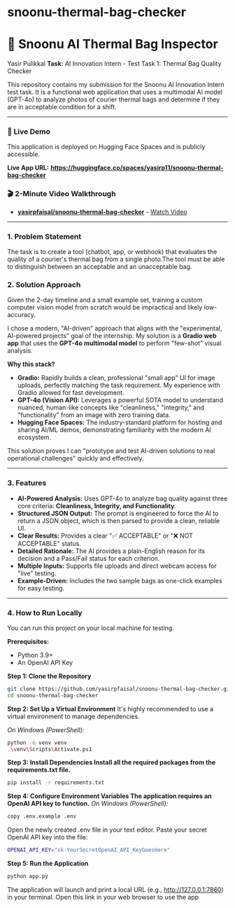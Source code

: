 # snoonu-thermal-bag-checker
# 🤖 Snoonu AI Thermal Bag Inspector

Yasir Pulikkal 
**Task:** AI Innovation Intern - Test Task 1: Thermal Bag Quality Checker

This repository contains my submission for the Snoonu AI Innovation Intern test task. It is a functional web application that uses a multimodal AI model (GPT-4o) to analyze photos of courier thermal bags and determine if they are in acceptable condition for a shift.

---

### 🚀 Live Demo

This application is deployed on Hugging Face Spaces and is publicly accessible.

**Live App URL:** **https://huggingface.co/spaces/yasirp11/snoonu-thermal-bag-checker**

### 🎬 2-Minute Video Walkthrough

* **[yasirpfaisal/snoonu-thermal-bag-checker](https://github.com/yasirpfaisal/snoonu-thermal-bag-checker)** - [Watch Video]([https://your-video-link-here.com](https://www.loom.com/share/3abcc1708d064bec8f383955a2cfac83))
---

### 1. Problem Statement

The task is to create a tool (chatbot, app, or webhook) that evaluates the quality of a courier's thermal bag from a single photo.The tool must be able to distinguish between an acceptable and an unacceptable bag.

### 2. Solution Approach

Given the 2-day timeline and a small example set, training a custom computer vision model from scratch would be impractical and likely low-accuracy.

I chose a modern, "AI-driven" approach that aligns with the "experimental, AI-powered projects"  goal of the internship. My solution is a **Gradio web app** that uses the **GPT-4o multimodal model** to perform "few-shot" visual analysis.

**Why this stack?**
* **Gradio:** Rapidly builds a clean, professional "small app"  UI for image uploads, perfectly matching the task requirement. My experience with Gradio  allowed for fast development.
* **GPT-4o (Vision API):** Leverages a powerful SOTA model to understand nuanced, human-like concepts like "cleanliness," "integrity," and "functionality" from an image with zero training data.
* **Hugging Face Spaces:** The industry-standard platform for hosting and sharing AI/ML demos, demonstrating familiarity with the modern AI ecosystem.

This solution proves I can "prototype and test AI-driven solutions to real operational challenges" quickly and effectively.

---

### 3. Features

* **AI-Powered Analysis:** Uses GPT-4o to analyze bag quality against three core criteria: **Cleanliness, Integrity, and Functionality**.
* **Structured JSON Output:** The prompt is engineered to force the AI to return a JSON object, which is then parsed to provide a clean, reliable UI.
* **Clear Results:** Provides a clear "✅ ACCEPTABLE" or "❌ NOT ACCEPTABLE" status.
* **Detailed Rationale:** The AI provides a plain-English reason for its decision and a Pass/Fail status for each criterion.
* **Multiple Inputs:** Supports file uploads and direct webcam access for "live" testing.
* **Example-Driven:** Includes the two sample bags as one-click examples for easy testing.

---

### 4. How to Run Locally

You can run this project on your local machine for testing.

**Prerequisites:**
* Python 3.9+
* An OpenAI API Key

**Step 1: Clone the Repository**
```bash
git clone https://github.com/yasirpfaisal/snoonu-thermal-bag-checker.git
cd snoonu-thermal-bag-checker
```

**Step 2: Set Up a Virtual Environment**
It's highly recommended to use a virtual environment to manage dependencies.

*On Windows (PowerShell):*
```bash
python -m venv venv
.\venv\Scripts\Activate.ps1
```

**Step 3: Install Dependencies Install all the required packages from the requirements.txt file.**
```bash
pip install -r requirements.txt
```

**Step 4: Configure Environment Variables The application requires an OpenAI API key to function.**
*On Windows (PowerShell):*
```Bash
copy .env.example .env
```
Open the newly created .env file in your text editor.
Paste your secret OpenAI API key into the file:
```Bash
OPENAI_API_KEY="sk-YourSecretOpenAI_API_KeyGoesHere"
```

**Step 5: Run the Application**
```Bash
python app.py
```

The application will launch and print a local URL (e.g., http://127.0.0.1:7860) in your terminal. Open this link in your web browser to use the app
